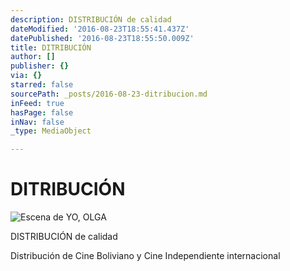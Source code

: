 ```yaml
---
description: DISTRIBUCIÓN de calidad
dateModified: '2016-08-23T18:55:41.437Z'
datePublished: '2016-08-23T18:55:50.009Z'
title: DITRIBUCIÓN
author: []
publisher: {}
via: {}
starred: false
sourcePath: _posts/2016-08-23-ditribucion.md
inFeed: true
hasPage: false
inNav: false
_type: MediaObject

---
```

# DITRIBUCIÓN
![Escena de YO, OLGA](https://the-grid-user-content.s3-us-west-2.amazonaws.com/6b1aa323-50d8-44a8-b1ec-1c1f0333d424.jpg)

DISTRIBUCIÓN de calidad

Distribución de Cine Boliviano y Cine Independiente internacional